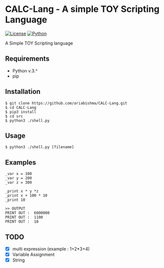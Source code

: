 # CALC-Lang - A simple TOY Scripting Language
[![License](https://img.shields.io/badge/license-BSD--3--Clause-blue.svg)](https://opensource.org/licenses/BSD-3-Clause)
[![Python](https://img.shields.io/badge/Python-v.3.*-green.svg)](https://www.python.org/download/releases/3.0/)

A Simple TOY Scripting language

## Requirements
- Python v.3.^
- pip

## Installation
```
$ git clone https://github.com/ariabishma/CALC-Lang.git
$ cd CALC-Lang
$ pip3 install 
$ cd src
$ python3 ./shell.py
```
## Usage 
```
$ python3 ./shell.py [filename]
```
## Examples

```
_var x = 100
_var y = 200
_var z = 300

_print x * y *z
_print x + 100 * 10
_print 10

>> OUTPUT
PRINT OUT :  6000000
PRINT OUT :  1100
PRINT OUT :  10
```


## TODO
- [x] multi expression (example : 1+2*3+4)
- [x] Variable Assignment
- [x] String
